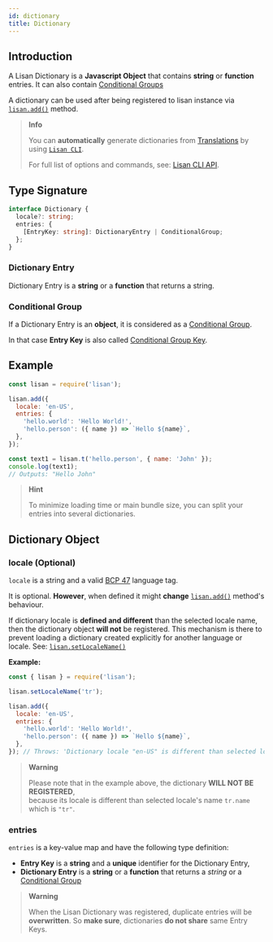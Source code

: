 ```yaml
---
id: dictionary
title: Dictionary
---
```


## Introduction

A Lisan Dictionary is a **Javascript Object**
that contains **string** or **function** entries.
It can also contain [Conditional Groups](/docs/conditional-groups)

A dictionary can be used after being
registered to lisan instance via
[`lisan.add()`](/docs/full-api-reference#lisanadd) method.

<div class="info-block">

> **Info**
>
> You can **automatically** generate dictionaries
> from [Translations](docs/translations)
> by using [`Lisan CLI`](docs/what-is-lisan-cli).
>
> For full list of options and commands, see: [Lisan CLI API](/docs/lisan-cli).

</div>

## Type Signature

```ts
interface Dictionary {
  locale?: string;
  entries: {
    [EntryKey: string]: DictionaryEntry | ConditionalGroup;
  };
}
```

### Dictionary Entry

Dictionary Entry is a **string**
or a **function** that returns a string.

### Conditional Group

If a Dictionary Entry is an **object**,
it is considered as a [Conditional Group](/docs/conditional-groups).

In that case **Entry Key** is also called [Conditional Group Key](/docs/conditional-groups#conditional-group-key).

## Example

```js
const lisan = require('lisan');

lisan.add({
  locale: 'en-US',
  entries: {
    'hello.world': 'Hello World!',
    'hello.person': ({ name }) => `Hello ${name}`,
  },
});

const text1 = lisan.t('hello.person', { name: 'John' });
console.log(text1);
// Outputs: "Hello John"
```

<div class="hint-block">

> **Hint**
>
> To minimize loading time or main bundle size, you can split
> your entries into several dictionaries.

</div>

## Dictionary Object

### locale (Optional)

`locale` is a string and a valid [BCP 47](https://tools.ietf.org/html/bcp47)
language tag.

It is optional. **However**, when defined it might **change** [`lisan.add()`](/docs/full-api-reference#lisanadddictionary)
method's behaviour.

If dictionary locale is **defined and different** than
the selected locale name, then
the dictionary object **will not** be registered.
This mechanism is there to prevent
loading a dictionary created explicitly
for another language or locale. See: [`lisan.setLocaleName()`](/docs/full-api-reference#lisansetlocalenamename)<br>

**Example:**

```js
const { lisan } = require('lisan');

lisan.setLocaleName('tr');

lisan.add({
  locale: 'en-US',
  entries: {
    'hello.world': 'Hello World!',
    'hello.person': ({ name }) => `Hello ${name}`,
  },
}); // Throws: 'Dictionary locale "en-US" is different than selected locale "tr"'
```

<div class="warning-block">

> **Warning**
>
> Please note that in the example above,
> the dictionary **WILL NOT BE REGISTERED**, <br>
> because its locale is different
> than selected locale's name `tr.name` which is `"tr"`.

</div>

### entries

`entries` is a key-value map and have the following type definition:

- **Entry Key** is a **string** and a **unique** identifier for the Dictionary Entry,
- **Dictionary Entry** is a **string**
  or a **function** that returns a _string_
  or a [Conditional Group](#conditional-group)

<div class="warning-block">

> **Warning**
>
> When the Lisan Dictionary was registered, duplicate entries will be **overwritten**.
> So **make sure**, dictionaries **do not share** same Entry Keys.

</div>
